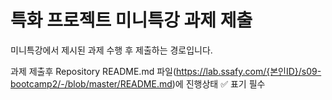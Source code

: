 # 특화 프로젝트 미니특강 과제 제출

미니특강에서 제시된 과제 수행 후 제출하는 경로입니다.

과제 제출후 Repository README.md 파일(https://lab.ssafy.com/{본인ID}/s09-bootcamp2/-/blob/master/README.md)에
진행상태 :white_check_mark: 표기 필수
